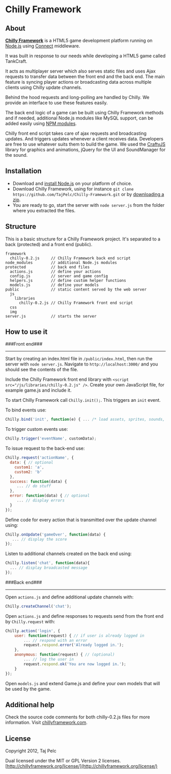 # Chilly Framework #
## About ##

**[Chilly Framework](http://www.chillyframework.com/)** is a HTML5 game development platform running on [Node.js](http://nodejs.org/) using [Connect](http://www.senchalabs.org/connect/) middleware.

It was built in response to our needs while developing a HTML5 game called TankCraft.

It acts as multiplayer server which also serves static files and uses Ajax requests to transfer data between the front end and the back end. The main feature is syncing player actions or broadcasting data across multiple clients using Chilly update channels.

Behind the hood requests and long-polling are handled by Chilly. We provide an interface to use these features easily.

The back end logic of a game can be built using Chilly Framework methods and if needed, additional Node.js modules like MySQL support, can be added easily using [NPM modules](http://search.npmjs.org/).

Chilly front end script takes care of ajax requests and broadcasting updates. And triggers updates whenever a client receives data. Developers are free to use whatever suits them to build the game. We used the [CraftyJS](http://craftyjs.com/) library for graphics and animations, jQuery for the UI and SoundManager for the sound.

## Installation ##

* Download and [install Node.js](https://github.com/joyent/node/wiki/Installation)  on your platform of choice.
* Download Chilly Framework, using for instance `git clone https://github.com/TajPelc/Chilly-Framework.git` or by [downloading a zip](https://github.com/TajPelc/Chilly-Framework/zipball/master).
* You are ready to go, start the server with `node server.js` from the folder where you extracted the files.

## Structure ##
This is a basic structure for a Chilly Framework project. It's separated to a back (protected) and a front end (public).

```
framework
  chilly-0.2.js     // Chilly Framework back end script
node_modules        // additional Node.js modules
protected           // back end files
  actions.js        // define your actions
  config.js         // server and game config
  helpers.js        // define custom helper functions
  models.js         // define your models
public              // static content served by the web server
  js
    libraries
      chilly-0.2.js // Chilly Framework front end script
  css
  img
server.js           // starts the server
```

## How to use it ##


###Front end###
______________________________________________

Start by creating an index.html file in `/public/index.html`, then run the server with `node server.js`. Navigate to `http://localhost:3000/` and you should see the contents of the file.

Include the Chilly Framework front end library with `<script src="/js/libraries/chilly-0.2.js" />`. Create your own JavaScript file, for example game.js and include it.

To start Chilly Framework call `Chilly.init();`. This triggers an `init` event.

To bind events use:

```javascript
Chilly.bind('init', function(e) { ... /* load assets, sprites, sounds, etc */ });
```


To trigger custom events use:

```javascript
Chilly.trigger('eventName', customData);
```

To issue request to the back-end use:

```javascript
Chilly.request('actionName', {
  data: { // optional
    custom1: 'a',
    custom2: 'b'
  },
  success: function(data) {
     ... // do stuff
  },
  error: function(data) { // optional
     ... // display errors
  }
});
```

Define code for every action that is transmitted over the update channel using:

```javascript
Chilly.onUpdate('gameOver', function(data) {
   ... // display the score
});
```

Listen to additional channels created on the back end using:

```javascript
Chilly.listen('chat', function(data){
  ... // display broadcasted message
});
```


###Back end###
______________________________________________

Open `actions.js` and define additional update channels with:

```javascript
Chilly.createChannel('chat');
```

Open `actions.js` and define responses to requests send from the front end by `Chilly.request` with:

```javascript
Chilly.action('login', {
    user: function(request) { // if user is already logged in
        ... // respond with an error
        request.respond.error('Already logged in.');
    },
    anonymous: function(request) { // (optional)
	    ... // log the user in
        request.respond.ok('You are now logged in.');
    }
});
```

Open `models.js` and extend Game.js and define your own models that will be used by the game.

## Additional help ##
Check the source code comments for both chilly-0.2.js files for more information. Visit [chillyframework.com](http://chillyframework.com/).

## License ##
Copyright 2012, Taj Pelc

Dual licensed under the MIT or GPL Version 2 licenses.
[http://chillyframework.org/license/](http://chillyframework.org/license/)
